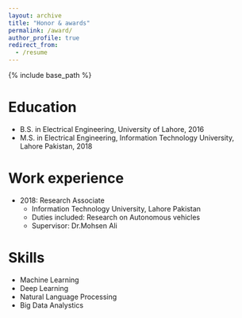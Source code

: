 ```yaml
---
layout: archive
title: "Honor & awards"
permalink: /award/
author_profile: true
redirect_from:
  - /resume
---
```


{% include base_path %}


Education
======
* B.S. in Electrical Engineering, University of Lahore, 2016
* M.S. in Electrical Engineering, Information Technology University, Lahore Pakistan, 2018

Work experience
======
* 2018: Research Associate
  * Information Technology University, Lahore Pakistan
  * Duties included: Research on Autonomous vehicles
  * Supervisor: Dr.Mohsen Ali


  
Skills
======
* Machine Learning
* Deep Learning 
* Natural Language Processing 
* Big Data Analystics 

